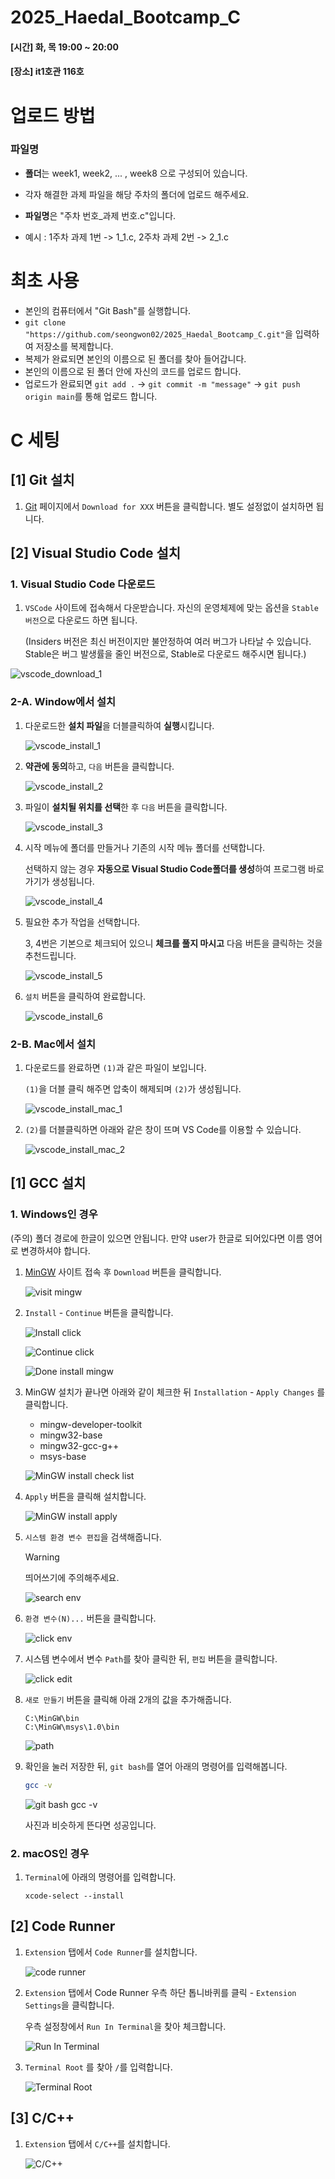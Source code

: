 # 2025_Haedal_Bootcamp_C
<h4> [시간] 화, 목 19:00 ~ 20:00 </h4>
<h4> [장소] it1호관 116호 </h4>

# 업로드 방법
### 파일명
- **폴더**는 week1, week2, ... , week8 으로 구성되어 있습니다.
- 각자 해결한 과제 파일을 해당 주차의 폴더에 업로드 해주세요.

- **파일명**은 "주차 번호_과제 번호.c"입니다.
- 예시 : 1주차 과제 1번 -> 1_1.c, 2주차 과제 2번 -> 2_1.c

# 최초 사용
- 본인의 컴퓨터에서 "Git Bash"를 실행합니다.
- `git clone "https://github.com/seongwon02/2025_Haedal_Bootcamp_C.git"`을 입력하여 저장소를 복제합니다.
- 복제가 완료되면 본인의 이름으로 된 폴더를 찾아 들어갑니다.
- 본인의 이름으로 된 폴더 안에 자신의 코드를 업로드 합니다.
- 업로드가 완료되면 `git add .` -> `git commit -m "message"` -> `git push origin main`를 통해 업로드 합니다.

# C 세팅
## [1] Git 설치

1. [Git](https://git-scm.com/) 페이지에서 `Download for XXX` 버튼을 클릭합니다.
   별도 설정없이 설치하면 됩니다.

## [2] Visual Studio Code 설치

### 1. Visual Studio Code 다운로드

1. `VSCode` 사이트에 접속해서 다운받습니다.
   자신의 운영체제에 맞는 옵션을 `Stable 버전`으로 다운로드 하면 됩니다.

   (Insiders 버전은 최신 버전이지만 불안정하여 여러 버그가 나타날 수 있습니다.
   Stable은 버그 발생률을 줄인 버전으로, Stable로 다운로드 해주시면 됩니다.)

 ![vscode_download_1](https://github.com/KNU-HAEDAL/bootcamp_division_homework/assets/138651699/7fa45d63-bc86-4664-8b0f-d4ca391cdfc7)

### 2-A. Window에서 설치

1. 다운로드한 **설치 파일**을 더블클릭하여 **실행**시킵니다.

   ![vscode_install_1](https://github.com/KNU-HAEDAL/bootcamp_division_homework/assets/138651699/836aabdf-62af-45eb-a53b-d0190d8ddc81)

2. **약관에 동의**하고, `다음` 버튼을 클릭합니다.

   ![vscode_install_2](https://github.com/KNU-HAEDAL/bootcamp_division_homework/assets/138651699/6fd9418e-f9fa-49fc-a6a5-11b76665e386)

3. 파일이 **설치될 위치를 선택**한 후 `다음` 버튼을 클릭합니다.

   ![vscode_install_3](https://github.com/KNU-HAEDAL/bootcamp_division_homework/assets/138651699/ce59c4f1-276e-42a1-87f5-cc7dae47e2f3)

4. 시작 메뉴에 폴더를 만들거나 기존의 시작 메뉴 폴더를 선택합니다.

   선택하지 않는 경우 **자동으로 Visual Studio Code폴더를 생성**하여 프로그램 바로가기가 생성됩니다.

   ![vscode_install_4](https://github.com/KNU-HAEDAL/bootcamp_division_homework/assets/138651699/65421326-d998-482e-ad8f-344bf3bb6844)

5. 필요한 추가 작업을 선택합니다.

   3, 4번은 기본으로 체크되어 있으니 **체크를 풀지 마시고** 다음 버튼을 클릭하는 것을 추천드립니다.

   ![vscode_install_5](https://github.com/KNU-HAEDAL/bootcamp_division_homework/assets/138651699/d87b39df-4336-440a-9bc1-16374ace9165)

6. `설치` 버튼을 클릭하여 완료합니다.

   ![vscode_install_6](https://github.com/KNU-HAEDAL/bootcamp_division_homework/assets/138651699/9c62d790-0b76-4cb8-b0e8-d1aba87b9997)

### 2-B. Mac에서 설치

1. 다운로드를 완료하면 `(1)`과 같은 파일이 보입니다.

   `(1)`을 더블 클릭 해주면 압축이 해제되며 `(2)`가 생성됩니다.

   ![vscode_install_mac_1](https://github.com/KNU-HAEDAL/bootcamp_division_homework/assets/138651699/ae26ad84-ab36-40e7-9691-4c8a192a36ee)

2. `(2)`를 더블클릭하면 아래와 같은 창이 뜨며 VS Code를 이용할 수 있습니다.

   ![vscode_install_mac_2](https://github.com/KNU-HAEDAL/bootcamp_division_homework/assets/138651699/75bb0948-40d0-45ce-a57f-9308a66cf96a)

## [1] GCC 설치
### 1. Windows인 경우
(주의) 폴더 경로에 한글이 있으면 안됩니다. 만약 user가 한글로 되어있다면 이름 영어로 변경하셔야 합니다.

1. [MinGW](https://sourceforge.net/projects/mingw/) 사이트 접속 후 `Download` 버튼을 클릭합니다.

   ![visit mingw](./assets/2-1.png)

1. `Install` - `Continue` 버튼을 클릭합니다.

   ![Install click](./assets/2-2.png)

   ![Continue click](./assets/2-3.png)

   ![Done install mingw](./assets/2-4.png)

1. MinGW 설치가 끝나면 아래와 같이 체크한 뒤 `Installation` - `Apply Changes` 를 클릭합니다.

   - mingw-developer-toolkit
   - mingw32-base
   - mingw32-gcc-g++
   - msys-base

   ![MinGW install check list](./assets/2-5.png)

1. `Apply` 버튼을 클릭해 설치합니다.

   ![MinGW install apply](./assets/2-6.png)

1. `시스템 환경 변수 편집`을 검색해줍니다.

   > [!WARNING]
   >
   > 띄어쓰기에 주의해주세요.

   ![search env](./assets/2-7.png)

1. `환경 변수(N)...` 버튼을 클릭합니다.

   ![click env](./assets/2-8.png)

1. 시스템 변수에서 변수 `Path`를 찾아 클릭한 뒤, `편집` 버튼을 클릭합니다.

   ![click edit](./assets/2-9.png)

1. `새로 만들기` 버튼을 클릭해 아래 2개의 값을 추가해줍니다.

    ```
    C:\MinGW\bin
    C:\MinGW\msys\1.0\bin
    ```

   ![path](./assets/2-10.png)

1. 확인을 눌러 저장한 뒤, `git bash`를 열어 아래의 명령어를 입력해봅니다.

    ```bash
    gcc -v
    ```

   ![git bash gcc -v](./assets/2-11.png)

   사진과 비슷하게 뜬다면 성공입니다.

### 2. macOS인 경우

1. `Terminal`에 아래의 명령어를 입력합니다.

    ```
    xcode-select --install
    ```
## [2] Code Runner

1. `Extension` 탭에서 `Code Runner`를 설치합니다.

   ![code runner](./assets/2-15.png)
2. `Extension` 탭에서 Code Runner 우측 하단 톱니바퀴를 클릭 - `Extension Settings`을 클릭합니다.

   우측 설정창에서 `Run In Terminal`을 찾아 체크합니다.

   ![Run In Terminal](./assets/2-21.png)

3. `Terminal Root` 를 찾아 `/`를 입력합니다.

   ![Terminal Root](./assets/2-22.png)
   
## [3] C/C++

1. `Extension` 탭에서 `C/C++`를 설치합니다.

   ![C/C++](./assets/2-17.png)
